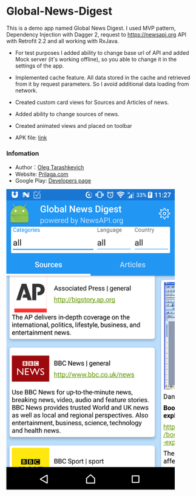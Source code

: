 # Global-News-Digest

This is a demo app named Global News Digest.
I used MVP pattern, Dependency Injection with Dagger 2, request to https://newsapi.org API with Retrofit 2.2 and all working with RxJava.
- For test purposes I added ability to change base url of API and added Mock server (it's working offline), so you able to change it in the settings of the app.
- Implemented cache feature. All data stored in the cache and retrieved from it by request parameters. So I avoid additional data loading from network.
- Created custom card views for Sources and Articles of news.
- Added ability to change sources of news.
- Created animated views and placed on toolbar

- APK file: [link](https://www.dropbox.com/s/9e1z09p6ijgtvfj/Global%20News%20Digest%201.0.2-debug.apk?dl=0)

### Infomation

- Author：[Oleg Tarashkevich](http://prilaga.com)
- Website: [Prilaga.com](http://prilaga.com)
- Google Play: [Developers page](https://play.google.com/store/apps/dev?id=5246074920016878549)

<img src="https://github.com/OlegTarashkevich/Global-News-Digest/blob/master/device-2017-04-09-232722.png?raw=true" width="444">
